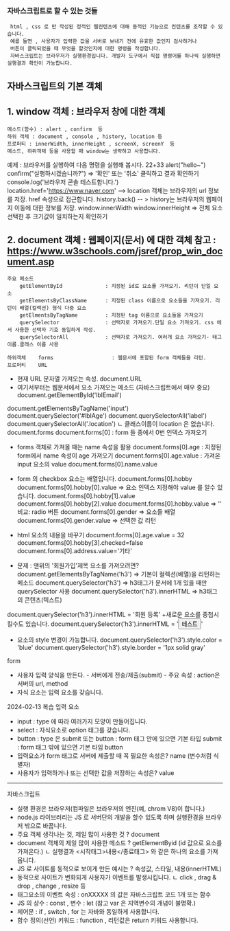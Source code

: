 ### 자바스크립트로 할 수 있는 것들

     html , css 로 만 작성된 정적인 웹컨텐츠에 대해 동적인 기능으로 컨텐츠를 조작할 수 있습니다.
     예를 들면 , 사용자가 입력한 값을 서버로 보내기 전에 유효한 값인지 검사하거나
     버튼이 클릭되었을 때 무엇을 할것인지에 대한 명령을 작성합니다.
     자바스크립트는 브라우저가 실행환경입니다. 개발자 도구에서 직접 명령어를 하나씩 실행하면 실행결과 확인이 가능합니다.

## 자바스크립트의 기본 객체


## 1. window 객체 : 브라우저 창에 대한 객체

    메소드(함수) : alert , confirm  등
    하위 객체 : document , console , history, location 등
    프로퍼티 : innerWidth, innerHeight , screenX, screenY  등
    메소드, 하위객체 등을 사용할 때 window는 생략하고 사용합니다.


예제 : 브라우저를 실행하여 다음 명령을 실행해 봅시다.
22+33
alert("hello~")
confirm("실행하시겠습니까?") => '확인' 또는 '취소' 클릭하고 결과 확인하기
console.log('브라우저 콘솔 테스트합니다.')
location.href='https://www.naver.com'  --> location 객체는 브라우저의 url 정보를 저장. href 속성으로 접근합니다.
history.back()      -- > history는 브라우저의 웹페이지 이동에 대한 정보를 저장.
window.innerWidth
window.innerHeight => 전체 요소 선택한 후 크기값이 일치하는지 확인하기

## 2. document 객체 : 웹페이지(문서) 에 대한 객체 참고 : https://www.w3schools.com/jsref/prop_win_document.asp

    주요 메소드
    	getElementById				: 지정된 id로 요소를 가져오기. 리턴이 단일 요소
    	getElementsByClassName		: 지정된 class 이름으로 요소들을 가져오기. 리턴이 배열(컬렉션) 형식 다중 요소
    	getElmentsByTagName			: 지정된 tag 이름으로 요소들을 가져오기
    	querySelector				: 선택자로 가져오기.단일 요소 가져오기. css 에서 사용한 선택자 기호 동일하게 작성.
    	querySelectorAll			: 선택자로 가져오기. 여러개 요소 가져오기- 태그이름.클래스 이름 사용
    
    하위객체	forms					: 웹문서에 포함된 form 객체들을 리턴.
    프로퍼티	URL



-   현재 URL 문자열 가져오는 속성.
    document.URL
-   여기서부터는 웹문서에서 요소 가져오는 메소드 (자바스크립트에서 매우 중요)
    document.getElementById('lblEmail')

document.getElementsByTagName('input')
document.querySelector('#lblAge')
document.querySelectorAll('label')
document.querySelectorAll('.location')
ㄴ 클래스이름이 location 은 없습니다.
document.forms
document.forms[0] : form 들 중에서 0번 인덱스 가져오기

-   forms 객체로 가져올 때는 name 속성을 활용
    document.forms[0].age : 지정된 form에서 name 속성이 age 가져오기
    document.forms[0].age.value : 가져온 input 요소의 value
    document.forms[0].name.value
-   form 의 checkbox 요소는 배열입니다.
    document.forms[0].hobby
    document.forms[0].hobby[0].value => 요소 인덱스 지정해야 value 를 알수 있습니다.
    document.forms[0].hobby[1].value
    document.forms[0].hobby[2].value
    document.forms[0].hobby.value => ''
    비교: radio 버튼
    document.forms[0].gender => 요소들 배열
    document.forms[0].gender.value => 선택한 값 리턴

-   html 요소의 내용을 바꾸기
    document.forms[0].age.value = 32
    document.forms[0].hobby[3].checked=false
    document.forms[0].address.value='기타'

-   문제 : 맨위의 '회원가입'제목 요소를 가져오려면?
    document.getElementsByTagName('h3') => 기본이 컬렉션(배열)을 리턴하는 메소드
    document.querySelector('h3') => h3태그가 문서에 1개 있을 때만 querySelector 사용
    document.querySelector('h3').innerHTML => h3태그의 콘텐츠(텍스트)

document.querySelector('h3').innerHTML = '회원 등록' +새로운 요소를 중첩시킬수도 있습니다.
document.querySelector('h3').innerHTML = '<button>테스트</button>'

-   요소의 style 변경이 가능합니다.
    document.querySelector('h3').style.color = 'blue'
    document.querySelector('h3').style.border = '1px solid gray'

form    
   
   - 사용자 입력 양식을 만든다.
          - 서버에게 전송/제출(submit)
          - 주요 속성 : action은 서버의 url, method
   - 자식 요소는 입력 요소를 갖습니다.

2024-02-13 복습
입력 요소

   - input : type 에 따라 여러가지 모양이 만들어집니다.
   - select : 자식요소로 option 태그를 갖습니다.
   - button : type 은 submit 또는 button 
       : form 태그 안에 있으면 기본 타입 submit
      : form 태그 밖에 있으면 기본 타임 button
   - 입력요소가 form 태그로 서버에 제출할 때 꼭 필요한 속성은? name (변수처럼 식별자)
   - 사용자가 입력하거나 또는 선택한 값을 저장하는 속성은? value
--------------------------------------------------------------------------------------------------------------------------------------
자바스크립트

   - 실행 환경은 브라우저(컴파일은 브라우저의 엔진(예, chrom V8)이 합니다.)
   - node.js 라이브러리는 JS 로 서버단의 개발을 할수 있도록 하며 실행환경을 브라우저 밖으로 바꿉니다.
   - 주요 객체 생각나는 것, 제일 많이 사용한 것 ? document
   - document 객체의 제일 많이 사용한 메소드 ? getElementByid (id 값으로 요소를 가져온다.)
      ㄴ 실행결과 <시작태그>내용</종료태그> 와 같은 하나의 요소를 가져옵니다.
   - JS 로 사이트를 동적으로 보이게 만든 예시는 ? 속성값, 스타일, 내용(innerHTML)
   - 동적으로 사이트가 변화되게 사용자가 이벤트를 발생시킵니다.
                    ㄴ click , drag & drop , change , resize 등
   - 태그요소의 이벤트 속성 : onXXXXX  의 값은 자바스크립트 코드 1개 또는 함수
   - JS 의 상수 : const , 변수 : let (참고 var 은 지역변수의 개념이 불명확.)
   - 제어문 : if , switch , for 는 자바와 동일하게 사용합니다.
   - 함수 정의(선언) 키워드 : function , 리턴값은 return 키워드 사용합니다.
 
   